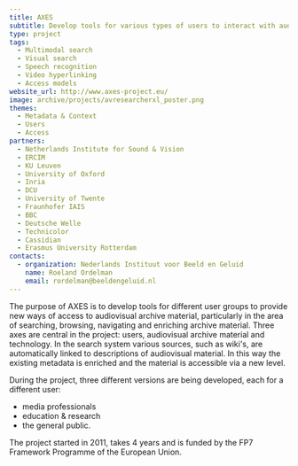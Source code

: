 ```yaml
---
title: AXES
subtitle: Develop tools for various types of users to interact with audiovisual libraries
type: project
tags:
  - Multimodal search
  - Visual search
  - Speech recognition
  - Video hyperlinking
  - Access models
website_url: http://www.axes-project.eu/
image: archive/projects/avresearcherxl_poster.png
themes:
  - Metadata & Context
  - Users
  - Access
partners:
  - Netherlands Institute for Sound & Vision
  - ERCIM
  - KU Leuven
  - University of Oxford
  - Inria
  - DCU
  - University of Twente
  - Fraunhofer IAIS
  - BBC
  - Deutsche Welle
  - Technicolor
  - Cassidian
  - Erasmus University Rotterdam
contacts:
  - organization: Nederlands Instituut voor Beeld en Geluid
    name: Roeland Ordelman
    email: rordelman@beeldengeluid.nl
---
```


The purpose of AXES is to develop tools for different user groups to provide new ways of access to audiovisual archive material, particularly in the area of searching, browsing, navigating and enriching archive material. Three axes are central in the project: users, audiovisual archive material and technology. In the search system various sources, such as wiki's, are automatically linked to descriptions of audiovisual material. In this way the existing metadata is enriched and the material is accessible via a new level.

During the project, three different versions are being developed, each for a different user:

- media professionals
- education & research
- the general public.

The project started in 2011, takes 4 years and is funded by the FP7 Framework Programme of the European Union.
